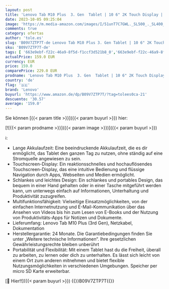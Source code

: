 ```yaml
---
layout: post
title: 'Lenovo Tab M10 Plus  3. Gen  Tablet | 10 6" 2K Touch Display | MediaTek Helio G80 | 4GB RAM | 64GB SSD | Android 12 | Storm Grey'
date: 2023-10-05 09:25:04
image: 'https://m.media-amazon.com/images/I/51unT7C7GWL._SL500_._SL400_.jpg'
comments: true
category: ofertas
author: 'tole.es'
slug: 'B09V7ZTP7T-de Lenovo Tab M10 Plus 3. Gen Tablet | 10 6" 2K Touch Display...'
sku: 'B09V7ZTP7T-de'
tags: [ '663e9ebf-f22c-46a9-8f5d-f1ccf3d521b8_0','663e9ebf-f22c-46a9-8f5d-f1ccf3d521b8_4501','Android-Tablets','Arborist Merchandising Root','Computer & Zubehör','Elektronik & Foto','Kunden-Favoriten: Computer & Zubehör','Kunden-Favoriten: Home Entertainment','PC','Self Service','Special Features Stores','Tablet-PCs','a4cbee59-f823-40fe-831a-7de64f655f6f_0','a4cbee59-f823-40fe-831a-7de64f655f6f_6301','a4cbee59-f823-40fe-831a-7de64f655f6f_7401','a4cbee59-f823-40fe-831a-7de64f655f6f_801','lenovo','🇩🇪', ]
actualPrice: 159.0 EUR
currency: EUR
price: 159.0
comparePrice: 229.0 EUR
prodname: 'Lenovo Tab M10 Plus  3. Gen  Tablet | 10 6" 2K Touch Display | MediaTek Helio G80 | 4GB RAM | 64GB SSD | Android 12 | Storm Grey'
country: 'de'
flag: '🇩🇪'
brand: 'Lenovo'
buyurl: 'https://www.amazon.de/dp/B09V7ZTP7T/?tag=tolees0ca-21'
descuento: '30.57'
average: '159.0'
---
```


Sie können [{{< param title >}}]({{< param buyurl >}}) hier:

[![{{< param prodname >}}]({{< param image >}})]({{< param buyurl >}})

ℹ️:

- Lange Akkulaufzeit: Eine beeindruckende Akkulaufzeit, die es dir ermöglicht, das Tablet den ganzen Tag zu nutzen, ohne ständig auf eine Stromquelle angewiesen zu sein.
- Touchscreen-Display: Ein reaktionsschnelles und hochauflösendes Touchscreen-Display, das eine intuitive Bedienung und flüssige Navigation durch Apps, Webseiten und Medien ermöglicht.
- Schlankes und leichtes Design: Ein schlankes und portables Design, das bequem in einer Hand gehalten oder in einer Tasche mitgeführt werden kann, um unterwegs einfach auf Informationen, Unterhaltung und Produktivität zuzugreifen.
- Multifunktionsfähigkeit: Vielseitige Einsatzmöglichkeiten, von der einfachen Internetnutzung und E-Mail-Kommunikation über das Ansehen von Videos bis hin zum Lesen von E-Books und der Nutzung von Produktivitäts-Apps für Notizen und Dokumente.
- Lieferumfang: Lenovo Tab M10 Plus (3rd Gen), Netzkabel, Dokumentation
- Herstellergarantie: 24 Monate. Die Garantiebedingungen finden Sie unter „Weitere technische Informationen“. Ihre gesetzlichen Gewährleistungsrechte bleiben unberührt
- Portabilität und Flexibilität: Mit einem Tablet hast du die Freiheit, überall zu arbeiten, zu lernen oder dich zu unterhalten. Es lässt sich leicht von einem Ort zum anderen mitnehmen und bietet flexible Nutzungsmöglichkeiten in verschiedenen Umgebungen. Speicher per micro SD Karte erweiterbar.

[🛒 Hier!!]({{< param buyurl >}})
{{<world>}}B09V7ZTP7T{{</world>}}

